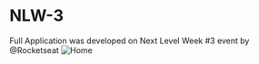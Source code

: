 # NLW-3
Full Application was developed on Next Level Week #3 event by @Rocketseat
![Home](https://user-images.githubusercontent.com/59658559/96353359-86116c80-10a1-11eb-9f86-d7733abbdfc0.png)
